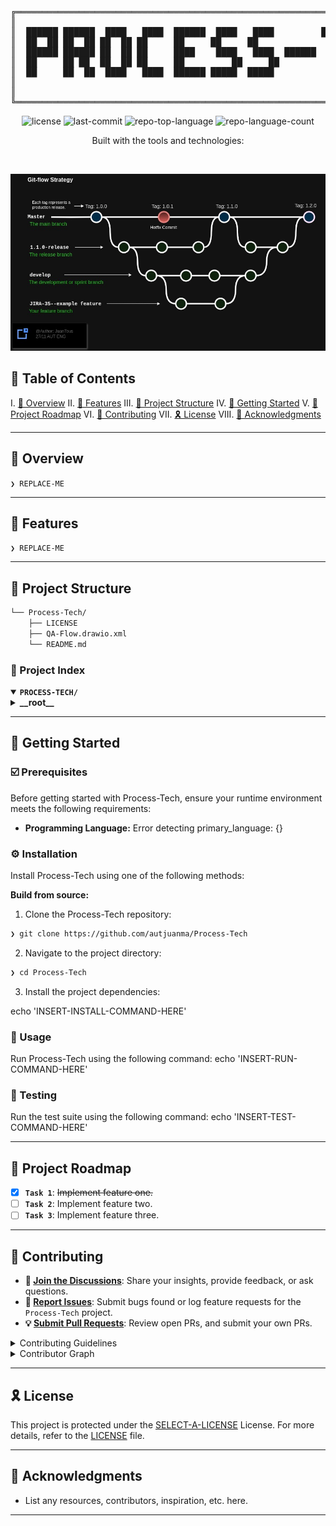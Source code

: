 <div align="center">
<pre>
╔════════════════════════════════════════════════════════════════════════════════════════╗
║                                                                                        ║
║  ██████ ██████  ████   ████  ██████  ████   ████         ██████ ██████  ████  ██  ██   ║
║  ██  ██ ██  ██ ██  ██ ██     ██     ██     ██              ██   ██     ██     ██  ██   ║
║  ██████ ██████ ██  ██ ██     ████    ████   ████  ██████   ██   ████   ██     ██████   ║
║  ██     ██ ██  ██  ██ ██     ██         ██     ██          ██   ██     ██     ██  ██   ║
║  ██     ██  ██  ████   ████  ██████ █████  █████           ██   ██████  ████  ██  ██   ║
║                                                                                        ║
║                                                                                        ║
╚════════════════════════════════════════════════════════════════════════════════════════╝
</pre>
</div>
<p align="center">
	<img src="https://img.shields.io/github/license/autjuanma/Process-Tech?style=plastic&logo=opensourceinitiative&logoColor=white&color=2dff00" alt="license">
	<img src="https://img.shields.io/github/last-commit/autjuanma/Process-Tech?style=plastic&logo=git&logoColor=white&color=2dff00" alt="last-commit">
	<img src="https://img.shields.io/github/languages/top/autjuanma/Process-Tech?style=plastic&color=2dff00" alt="repo-top-language">
	<img src="https://img.shields.io/github/languages/count/autjuanma/Process-Tech?style=plastic&color=2dff00" alt="repo-language-count">
</p>
<p align="center">Built with the tools and technologies:</p>
<p align="center">
	</p>
<br>

![alt text](https://github.com/autjuanma/Process-Tech/blob/master/.QA/.git-flow/git-complex%20gitflow.jpg)

## 🔗 Table of Contents

I. [📍 Overview](#-overview)
II. [👾 Features](#-features)
III. [📁 Project Structure](#-project-structure)
IV. [🚀 Getting Started](#-getting-started)
V. [📌 Project Roadmap](#-project-roadmap)
VI. [🔰 Contributing](#-contributing)
VII. [🎗 License](#-license)
VIII. [🙌 Acknowledgments](#-acknowledgments)

---

## 📍 Overview

<code>❯ REPLACE-ME</code>

---

## 👾 Features

<code>❯ REPLACE-ME</code>

---

## 📁 Project Structure

```sh
└── Process-Tech/
    ├── LICENSE
    ├── QA-Flow.drawio.xml
    └── README.md
```


### 📂 Project Index
<details open>
	<summary><b><code>PROCESS-TECH/</code></b></summary>
	<details> <!-- __root__ Submodule -->
		<summary><b>__root__</b></summary>
		<blockquote>
			<table>
			</table>
		</blockquote>
	</details>
</details>

---
## 🚀 Getting Started

### ☑️ Prerequisites

Before getting started with Process-Tech, ensure your runtime environment meets the following requirements:

- **Programming Language:** Error detecting primary_language: {}


### ⚙️ Installation

Install Process-Tech using one of the following methods:

**Build from source:**

1. Clone the Process-Tech repository:
```sh
❯ git clone https://github.com/autjuanma/Process-Tech
```

2. Navigate to the project directory:
```sh
❯ cd Process-Tech
```

3. Install the project dependencies:

echo 'INSERT-INSTALL-COMMAND-HERE'



### 🤖 Usage
Run Process-Tech using the following command:
echo 'INSERT-RUN-COMMAND-HERE'

### 🧪 Testing
Run the test suite using the following command:
echo 'INSERT-TEST-COMMAND-HERE'

---
## 📌 Project Roadmap

- [X] **`Task 1`**: <strike>Implement feature one.</strike>
- [ ] **`Task 2`**: Implement feature two.
- [ ] **`Task 3`**: Implement feature three.

---

## 🔰 Contributing

- **💬 [Join the Discussions](https://github.com/autjuanma/Process-Tech/discussions)**: Share your insights, provide feedback, or ask questions.
- **🐛 [Report Issues](https://github.com/autjuanma/Process-Tech/issues)**: Submit bugs found or log feature requests for the `Process-Tech` project.
- **💡 [Submit Pull Requests](https://github.com/autjuanma/Process-Tech/blob/main/CONTRIBUTING.md)**: Review open PRs, and submit your own PRs.

<details closed>
<summary>Contributing Guidelines</summary>

1. **Fork the Repository**: Start by forking the project repository to your github account.
2. **Clone Locally**: Clone the forked repository to your local machine using a git client.
   ```sh
   git clone https://github.com/autjuanma/Process-Tech
   ```
3. **Create a New Branch**: Always work on a new branch, giving it a descriptive name.
   ```sh
   git checkout -b new-feature-x
   ```
4. **Make Your Changes**: Develop and test your changes locally.
5. **Commit Your Changes**: Commit with a clear message describing your updates.
   ```sh
   git commit -m 'Implemented new feature x.'
   ```
6. **Push to github**: Push the changes to your forked repository.
   ```sh
   git push origin new-feature-x
   ```
7. **Submit a Pull Request**: Create a PR against the original project repository. Clearly describe the changes and their motivations.
8. **Review**: Once your PR is reviewed and approved, it will be merged into the main branch. Congratulations on your contribution!
</details>

<details closed>
<summary>Contributor Graph</summary>
<br>
<p align="left">
   <a href="https://github.com{/autjuanma/Process-Tech/}graphs/contributors">
      <img src="https://contrib.rocks/image?repo=autjuanma/Process-Tech">
   </a>
</p>
</details>

---

## 🎗 License

This project is protected under the [SELECT-A-LICENSE](https://choosealicense.com/licenses) License. For more details, refer to the [LICENSE](https://choosealicense.com/licenses/) file.

---

## 🙌 Acknowledgments

- List any resources, contributors, inspiration, etc. here.

---
